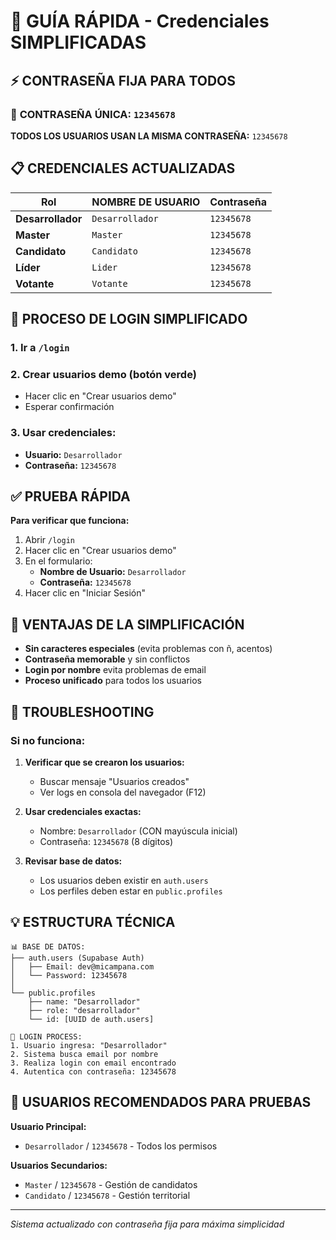 
# 🔐 GUÍA RÁPIDA - Credenciales SIMPLIFICADAS

## ⚡ CONTRASEÑA FIJA PARA TODOS

### 🔑 **CONTRASEÑA ÚNICA: `12345678`**

**TODOS LOS USUARIOS USAN LA MISMA CONTRASEÑA:** `12345678`

## 📋 CREDENCIALES ACTUALIZADAS

| Rol | **NOMBRE DE USUARIO** | Contraseña |
|-----|----------------------|------------|
| **Desarrollador** | `Desarrollador` | `12345678` |
| **Master** | `Master` | `12345678` |
| **Candidato** | `Candidato` | `12345678` |
| **Líder** | `Lider` | `12345678` |
| **Votante** | `Votante` | `12345678` |

## 🎯 PROCESO DE LOGIN SIMPLIFICADO

### 1. **Ir a `/login`**

### 2. **Crear usuarios demo** (botón verde)
- Hacer clic en "Crear usuarios demo"
- Esperar confirmación

### 3. **Usar credenciales:**
- **Usuario:** `Desarrollador`
- **Contraseña:** `12345678`

## ✅ PRUEBA RÁPIDA

**Para verificar que funciona:**

1. Abrir `/login`
2. Hacer clic en "Crear usuarios demo"
3. En el formulario:
   - **Nombre de Usuario:** `Desarrollador`
   - **Contraseña:** `12345678`
4. Hacer clic en "Iniciar Sesión"

## 🔧 VENTAJAS DE LA SIMPLIFICACIÓN

- **Sin caracteres especiales** (evita problemas con ñ, acentos)
- **Contraseña memorable** y sin conflictos
- **Login por nombre** evita problemas de email
- **Proceso unificado** para todos los usuarios

## 🚨 TROUBLESHOOTING

### Si no funciona:

1. **Verificar que se crearon los usuarios:**
   - Buscar mensaje "Usuarios creados"
   - Ver logs en consola del navegador (F12)

2. **Usar credenciales exactas:**
   - Nombre: `Desarrollador` (CON mayúscula inicial)
   - Contraseña: `12345678` (8 dígitos)

3. **Revisar base de datos:**
   - Los usuarios deben existir en `auth.users`
   - Los perfiles deben estar en `public.profiles`

## 💡 ESTRUCTURA TÉCNICA

```
📊 BASE DE DATOS:
├── auth.users (Supabase Auth)
│   ├── Email: dev@micampana.com
│   └── Password: 12345678
│
└── public.profiles
    ├── name: "Desarrollador"
    ├── role: "desarrollador"
    └── id: [UUID de auth.users]

🔐 LOGIN PROCESS:
1. Usuario ingresa: "Desarrollador"
2. Sistema busca email por nombre
3. Realiza login con email encontrado
4. Autentica con contraseña: 12345678
```

## 🎯 USUARIOS RECOMENDADOS PARA PRUEBAS

**Usuario Principal:**
- `Desarrollador` / `12345678` - Todos los permisos

**Usuarios Secundarios:**
- `Master` / `12345678` - Gestión de candidatos
- `Candidato` / `12345678` - Gestión territorial

---

*Sistema actualizado con contraseña fija para máxima simplicidad*
